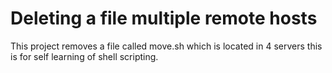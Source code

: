 # Deleting a file multiple remote hosts
This project removes a file called move.sh which is located in 4 servers this is for self learning of shell scripting.
